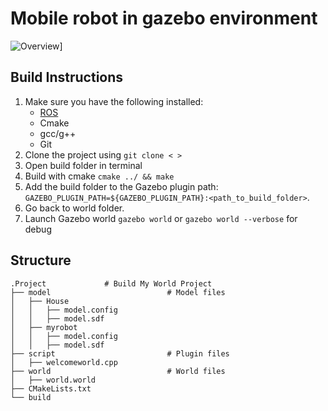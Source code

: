 # Mobile robot in gazebo environment

![Overview](image.png)]

## Build Instructions
1. Make sure you have the following installed:
   - [ROS](http://wiki.ros.org/ROS/Installation)
   - Cmake
   - gcc/g++
   - Git
2. Clone the project using `git clone < >`
3. Open build folder in terminal
4. Build with cmake `cmake ../ && make`
5. Add the build folder to the Gazebo plugin path: 
`GAZEBO_PLUGIN_PATH=${GAZEBO_PLUGIN_PATH}:<path_to_build_folder>`.
6. Go back to world folder.
8. Launch Gazebo world `gazebo world` or `gazebo world --verbose` for debug

## Structure
```
.Project             # Build My World Project 
├── model                          # Model files 
│   ├── House
│   │   ├── model.config
│   │   ├── model.sdf
│   ├── myrobot
│   │   ├── model.config
│   │   ├── model.sdf
├── script                         # Plugin files 
│   ├── welcomeworld.cpp
├── world                          # World files
│   ├── world.world
├── CMakeLists.txt
└── build   
```
